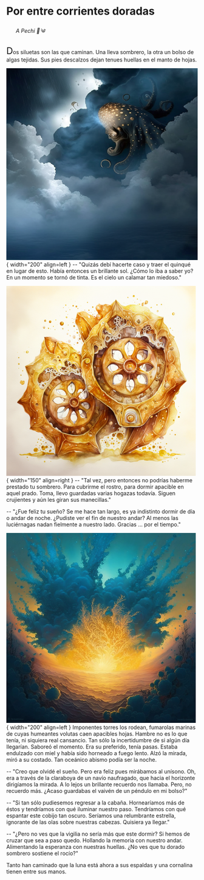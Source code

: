 # Por entre corrientes doradas

<p style="margin-left:25px;"><em>A Pechi 🐚༄</em></p>

<font size="+2">D</font>os
siluetas son las que caminan. Una lleva sombrero, la otra un bolso de algas
tejidas. Sus pies descalzos dejan tenues huellas en el manto de hojas.

![Calamar](img/corrientes-e.png){ width="200" align=left }
-- "Quizás debí hacerte caso y traer el quinqué en lugar de esto. Había
entonces un brillante sol. ¿Cómo lo iba a saber yo? En un momento se tornó de
tinta. Es el cielo un calamar tan miedoso."


![RelojEsponjoso](img/corrientes-b.png){ width="150" align=right }
-- "Tal vez, pero entonces no podrías haberme prestado tu sombrero. Para
cubrirme el rostro, para dormir apacible en aquel prado. Toma, llevo guardadas
varias hogazas todavía. Siguen crujientes y aún les giran sus manecillas."

-- "¿Fue feliz tu sueño? Se me hace tan largo, es ya indistinto dormir de día o
andar de noche. ¿Pudiste ver el fin de nuestro andar? Al menos las luciérnagas
nadan fielmente a nuestro lado. Gracias ... por el tiempo."


![Fumarolas marinas](img/corrientes-c.png){ width="200" align=left }
Imponentes torres los rodean, fumarolas marinas de cuyas humeantes volutas caen
apacibles hojas. Hambre no es lo que tenía, ni siquiera real cansancio. Tan
sólo la incertidumbre de si algún día llegarían. Saboreó el momento. Era su
preferido, tenía pasas. Estaba endulzado con miel y había sido horneado a fuego
lento. Alzó la mirada, miró a su costado. Tan oceánico abismo podía ser la
noche.


-- "Creo que olvidé el sueño. Pero era feliz pues mirábamos al unísono. Oh, era
a través de la claraboya de un navío naufragado, que hacia el horizonte
dirigíamos la mirada. A lo lejos un brillante recuerdo nos llamaba. Pero, no
recuerdo más. ¿Acaso guardabas el vaivén de un péndulo en mi bolso?"

-- "Si tan sólo pudiesemos regresar a la cabaña. Hornearíamos más de éstos y
tendríamos con qué iluminar nuestro paso. Tendríamos con qué espantar este
cobijo tan oscuro. Seríamos una relumbrante estrella, ignorante de las olas
sobre nuestras cabezas. Quisiera ya llegar."

-- "¿Pero no ves que la vigilia no sería más que este dormir? Si hemos de
cruzar que sea a paso quedo. Hollando la memoria con nuestro andar. Alimentando
la esperanza con nuestras huellas. ¿No ves que tu dorado sombrero sostiene el
rocío?"

Tanto han caminado que la luna está ahora a sus espaldas y una cornalina tienen
entre sus manos.
